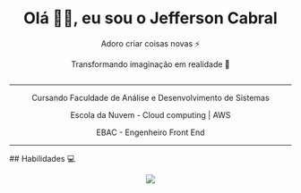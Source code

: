 <h1 align="center"> Olá 👋🏻, eu sou o Jefferson Cabral </br> 
</h1>
<p align="center">Adoro criar coisas novas ⚡</p>
<p align="center">Transformando imaginação em realidade 🚀</p>
<p align="center">
  <a href="#" target="_blank"><img alt="" src="https://img.shields.io/badge/Portfolio-000?logo=vercel&logoColor=yellow&style=for-the-badge" style="vertical-align:center" /></a>
</p>

<hr/>
<p align="center">Cursando Faculdade de Análise e Desenvolvimento de Sistemas</p>
<p align="center">Escola da Nuvem - Cloud computing | AWS</p>
<p align="center">EBAC - Engenheiro Front End</p>
<hr/>
## Habilidades 💻



<p align="center">
  <a href="https://skillicons.dev">
    <img src="https://skillicons.dev/icons?i=html,css,sass,js,typescript,py,aws" />
  </a>
</p>






